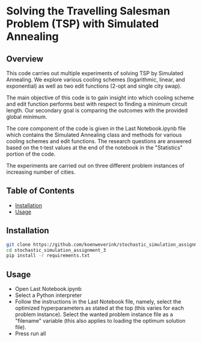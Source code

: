 # Solving the Travelling Salesman Problem (TSP) with Simulated Annealing

## Overview

This code carries out multiple experiments of solving TSP by Simulated Annealing.
We explore various cooling schemes (logarithmic, linear, and exponential) as well as two 
edit functions (2-opt and single city swap).

The main objective of this code is to gain insight into which cooling scheme and edit
function performs best with respect to finding a minimum circuit length. Our secondary
goal is comparing the outcomes with the provided global minimum.

The core component of the code is given in the Last Notebook.ipynb file which contains the
Simulated Annealing class and methods for various cooling schemes and edit functions. The
research questions are answered based on the t-test values at the end of the notebook in the 
"Statistics" portion of the code.

The experiments are carried out on three different problem instances of increasing number
of cities.

## Table of Contents

- [Installation](#installation)
- [Usage](#usage)

## Installation

```bash
git clone https://github.com/koenweverink/stochastic_simulation_assignment_3.git
cd stochastic_simulation_assignment_3
pip install -r requirements.txt
```
## Usage

- Open Last Notebook.ipynb
- Select a Python interpreter
- Follow the instructions in the Last Notebook file, namely, select the optimized hyperparameters as stated
  at the top (this varies for each problem instance). Select the wanted problem instance file as a "filename"
  variable (this also applies to loading the optimum solution file).
- Press run all 
